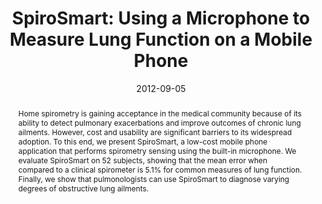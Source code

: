 ---
abstract: |-
  Home spirometry is gaining acceptance in the medical community because of its ability to detect pulmonary exacerbations and improve outcomes of chronic lung ailments. However, cost and usability are significant barriers to its widespread adoption. To this end, we present SpiroSmart, a low-cost mobile phone application that performs spirometry sensing using the built-in microphone. We evaluate SpiroSmart on 52 subjects, showing that the mean error when compared to a clinical spirometer is 5.1% for common measures of lung function. Finally, we show that pulmonologists can use SpiroSmart to diagnose varying degrees of obstructive lung ailments.
authors:
- larson
- goel
- Gaetano Boriello
- Sonya Heltshe
- Margaret Rosenfeld
- patel
award: 'Honorable Mention Award'
bibtex: |-
  @inproceedings{Larson:2012:SUM:2370216.2370261,
   author = {Larson, Eric C. and Goel, Mayank and Boriello, Gaetano and Heltshe, Sonya and Rosenfeld, Margaret and Patel, Shwetak N.},
   title = {SpiroSmart: Using a Microphone to Measure Lung Function on a Mobile Phone},
   booktitle = {Proceedings of the 2012 ACM Conference on Ubiquitous Computing},
   series = {UbiComp '12},
   year = {2012},
   isbn = {978-1-4503-1224-0},
   location = {Pittsburgh, Pennsylvania},
   pages = {280--289},
   numpages = {10},
   url = {http://doi.acm.org/10.1145/2370216.2370261},
   doi = {10.1145/2370216.2370261},
   acmid = {2370261},
   publisher = {ACM},
   address = {New York, NY, USA},
   keywords = {health sensing, machine learning, mobile phones, signal processing, spirometry},
  }
caption: ''
citation: |-
  Eric C. Larson, Mayank Goel, Gaetano Boriello, Sonya Heltshe, Margaret Rosenfeld, and Shwetak N. Patel. 2012. SpiroSmart: using a microphone to measure lung function on a mobile phone.  In Proceedings of the 2012 ACM Conference on Ubiquitous Computing (UbiComp '12). ACM, New York, NY, USA,  280-289. DOI=http://dx.doi.org/10.1145/2370216.2370261
conference: ACM International Joint Conference on Pervasive and Ubiquitous Computing
  (UbiComp), 2012
date: '2012-09-05'
image: ''
pdf: /pdfs/spirosmart.pdf
thumbnail: ''
title: 'SpiroSmart: Using a Microphone to Measure Lung Function on a Mobile Phone'
video: ''
video_embed: ''
redirect_from: /projects/SpiroSmart/
---